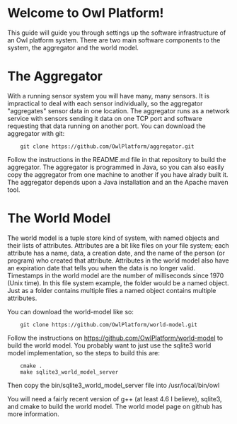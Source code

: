 Welcome to Owl Platform!
========================

This guide will guide you through settings up the software infrastructure of an Owl platform system. There are two main software components to the system, the aggregator and the world model.

The Aggregator
==============
With a running sensor system you will have many, many sensors. It is impractical to deal with each sensor individually, so the aggregator "aggregates" sensor data in one location. The aggregator runs as a network service with sensors sending it data on one TCP port and software requesting that data running on another port. You can download the aggregator with git:

		git clone https://github.com/OwlPlatform/aggregator.git

Follow the instructions in the README.md file in that repository to build the aggregator. The aggregator is programmed in Java, so you can also easily copy the aggregator from one machine to another if you have alrady built it. The aggregator depends upon a Java installation and an the Apache maven tool.

The World Model
===============
The world model is a tuple store kind of system, with named objects and their lists of attributes. Attributes are a bit like files on your file system; each attribute has a name, data, a creation date, and the name of the person (or program) who created that attribute. Attributes in the world model also have an expiration date that tells you when the data is no longer valid. Timestamps in the world model are the number of milliseconds since 1970 (Unix time). In this file system example, the folder would be a named object. Just as a folder contains multiple files a named object contains multiple attributes.

You can download the world-model like so:

		git clone https://github.com/OwlPlatform/world-model.git

Follow the instructions on https://github.com/OwlPlatform/world-model to build the world model. You probably want to just use the sqlite3 world model implementation, so the steps to build this are:

		cmake .
		make sqlite3_world_model_server

Then copy the bin/sqlite3\_world\_model_server file into /usr/local/bin/owl

You will need a fairly recent version of g++ (at least 4.6 I believe), sqlite3, and cmake to build the world model. The world model page on github has more information.
